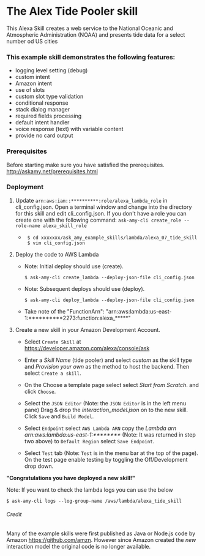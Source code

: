 # The Alex Tide Pooler skill
This Alexa Skill creates a web service to  the National Oceanic and
Atmospheric Administration (NOAA) and presents tide data for a select
number od US cities

### This example skill demonstrates the following features:
* logging level setting (debug)
* custom intent
* Amazon intent
* use of slots
* custom slot type validation
* conditional response
* stack dialog manager
* required fields processing
* default intent handler
* voice response (text) with variable content
* provide no card output


### Prerequisites
Before starting make sure you have satisfied the prerequisites.
http://askamy.net/prerequisites.html

### Deployment

1. Update ``arn:aws:iam::**********:role/alexa_lambda_role`` in cli_config.json.
   Open a terminal window and change into the directory for this skill and edit cli_config.json.
   If you don't have a role you can create one with the following command: `ask-amy-cli create_role --role-name alexa_skill_role`
    *  ~~~
        $ cd xxxxxxx/ask_amy_example_skills/lambda/alexa_07_tide_skill
        $ vim cli_config.json
        ~~~
2. Deploy the code to AWS Lambda
    * Note: Initial deploy should use (create).
        ~~~
        $ ask-amy-cli create_lambda --deploy-json-file cli_config.json
      ~~~
    * Note: Subsequent deploys should use (deploy).
        ~~~
        $ ask-amy-cli deploy_lambda --deploy-json-file cli_config.json
        ~~~
    * Take note of the "FunctionArn": "arn:aws:lambda:us-east-1:**********2273:function:alexa_*****"

3. Create a new skill in your Amazon Development Account.
    * Select `Create Skill` at https://developer.amazon.com/alexa/console/ask

    * Enter a _Skill Name_ (tide pooler) and select _custom_ as the skill type and _Provision your own_ as the method to host the backend. Then select `Create a skill`.

    * On the Choose a template page select select _Start from Scratch_. and click `Choose`.

    * Select the `JSON Editor` (Note: the `JSON Editor` is in the left menu pane) Drag & drop the _interaction_model.json_ on to the new skill.
    Click `Save` and `Build Model`.

    * Select `Endpoint` select `AWS Lambda ARN` copy the _Lambda arn_  _arn:aws:lambda:us-east-1:********_
    (Note: It was returned in step two above) to `Default Region` select `Save Endpoint`.

    * Select `Test` tab (Note: `Test` is in the menu bar at the top of the page). On the test page enable testing by toggling the Off/Development drop down.

**"Congratulations you have deployed a new skill!"**


Note: If you want to check the lambda logs you can use the below
~~~
$ ask-amy-cli logs --log-group-name /aws/lambda/alexa_tide_skill
~~~



###### Credit
Many of the example skills were first published as Java or Node.js code
by Amazon https://github.com/amzn. However since Amazon created the _new_
interaction model the original code is no longer available.
